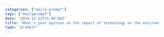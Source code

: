 ```yaml
---
categories: ["daily-prompt"]
tags: ["dailyprompt"]
date: "2024-12-12T15:00:00Z"
title: "What's your opinion on the impact of technology on the environment?"
type: "prompts"
---
```

